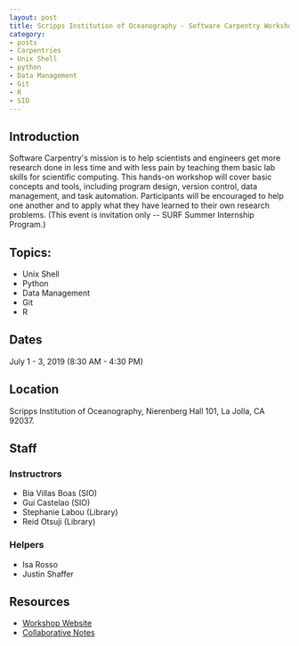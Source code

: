 ```yaml
---
layout: post
title: Scripps Institution of Oceanography - Software Carpentry Workshop (2019)
category:
- posts
- Carpentries
- Unix Shell
- python
- Data Management
- Git
- R
- SIO
---
```


## Introduction
Software Carpentry's mission is to help scientists and engineers get more research done in less time and with less pain by teaching them basic lab skills for scientific computing. This hands-on workshop will cover basic concepts and tools, including program design, version control, data management, and task automation. Participants will be encouraged to help one another and to apply what they have learned to their own research problems. (This event is invitation only -- SURF Summer Internship Program.)

## Topics:

* Unix Shell
* Python
* Data Management
* Git
* R

## Dates
July 1 - 3, 2019 (8:30 AM - 4:30 PM)

## Location
Scripps Institution of Oceanography, Nierenberg Hall 101, La Jolla, CA 92037.


## Staff

### Instructrors
* Bia Villas Boas (SIO)
* Gui Castelao (SIO)
* Stephanie Labou (Library)
* Reid Otsuji (Library)

### Helpers
* Isa Rosso
* Justin Shaffer

## Resources
* [Workshop Website](https://ucsdlib.github.io/2019-07-01-UCSD/)
* [Collaborative Notes](https://tinyurl.com/swc-note-taking)
